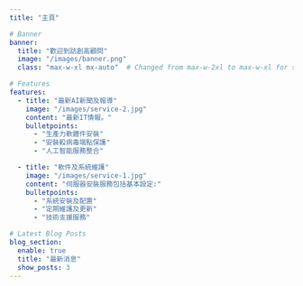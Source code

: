 ```yaml
---
title: "主頁"

# Banner
banner:
  title: "歡迎到訪創高顧問"
  image: "/images/banner.png"
  class: "max-w-xl mx-auto"  # Changed from max-w-2xl to max-w-xl for smaller size

# Features
features:
  - title: "最新AI新聞及報導"
    image: "/images/service-2.jpg"
    content: "最新IT情報。"
    bulletpoints:
      - "生產力軟體件安裝"
      - "安裝殺病毒端點保護"
      - "人工智能服務整合"

  - title: "軟件及系統維護"
    image: "/images/service-1.jpg"
    content: "伺服器安裝服務包括基本設定:"
    bulletpoints:
      - "系統安裝及配置"
      - "定期維護及更新"
      - "技術支援服務"

# Latest Blog Posts
blog_section:
  enable: true
  title: "最新消息"
  show_posts: 3
---
```


 
